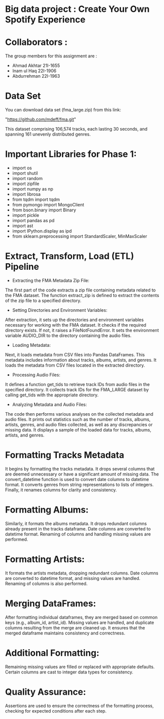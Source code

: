 # Big data project : Create Your Own Spotify Experience



# Collaborators :
The group members for this assignment are :
- Ahmad Akhtar 21I-1655
- Inam ul Haq 22I-1906
- Abdurrehman 22I-1963

# Data Set 
You can download data set (fma_large.zip) from this link:

"https://github.com/mdeff/fma.git"

This dataset comprising 106,574 tracks, each lasting 30 seconds, and spanning 161 unevenly distributed genres.

# Important Libraries for Phase 1:

- import os
- import shutil
- import random
- import zipfile
- import numpy as np
- import librosa
- from tqdm import tqdm
- from pymongo import MongoClient
- from bson.binary import Binary
- import pickle
- import pandas as pd
- import ast
- import IPython.display as ipd
- from sklearn.preprocessing import StandardScaler, MinMaxScaler

# Extract, Transform, Load (ETL) Pipeline

- Extracting the FMA Metadata Zip File:

The first part of the code extracts a zip file containing metadata related to the FMA dataset.
The function extract_zip is defined to extract the contents of the zip file to a specified directory.

- Setting Directories and Environment Variables:

After extraction, it sets up the directories and environment variables necessary for working with the FMA dataset.
It checks if the required directory exists. If not, it raises a FileNotFoundError.
It sets the environment variable AUDIO_DIR to the directory containing the audio files.

- Loading Metadata:

Next, it loads metadata from CSV files into Pandas DataFrames. This metadata includes information about tracks, albums, artists, and genres.
It loads the metadata from CSV files located in the extracted directory.

- Processing Audio Files:

It defines a function get_tids to retrieve track IDs from audio files in the specified directory.
It collects track IDs for the FMA_LARGE dataset by calling get_tids with the appropriate directory.

- Analyzing Metadata and Audio Files:

The code then performs various analyses on the collected metadata and audio files.
It prints out statistics such as the number of tracks, albums, artists, genres, and audio files collected, as well as any discrepancies or missing data.
It displays a sample of the loaded data for tracks, albums, artists, and genres.



# Formatting Tracks Metadata

It begins by formatting the tracks metadata.
It drops several columns that are deemed unnecessary or have a significant amount of missing data.
The convert_datetime function is used to convert date columns to datetime format.
It converts genres from string representations to lists of integers.
Finally, it renames columns for clarity and consistency.

# Formatting Albums:

Similarly, it formats the albums metadata.
It drops redundant columns already present in the tracks dataframe.
Date columns are converted to datetime format.
Renaming of columns and handling missing values are performed.

# Formatting Artists:

It formats the artists metadata, dropping redundant columns.
Date columns are converted to datetime format, and missing values are handled.
Renaming of columns is also performed.

# Merging DataFrames:

After formatting individual dataframes, they are merged based on common keys (e.g., album_id, artist_id).
Missing values are handled, and duplicate columns resulting from the merge are cleaned up.
It ensures that the merged dataframe maintains consistency and correctness.

# Additional Formatting:

Remaining missing values are filled or replaced with appropriate defaults.
Certain columns are cast to integer data types for consistency.

# Quality Assurance:

Assertions are used to ensure the correctness of the formatting process, checking for expected conditions after each step.

